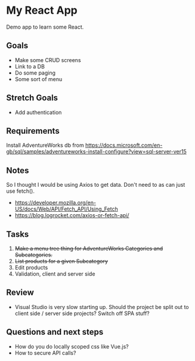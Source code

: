 # My React App

Demo app to learn some React.

## Goals
* Make some CRUD screens
* Link to a DB
* Do some paging
* Some sort of menu

## Stretch Goals
* Add authentication

## Requirements

Install AdventureWorks db from https://docs.microsoft.com/en-gb/sql/samples/adventureworks-install-configure?view=sql-server-ver15

## Notes

So I thought I would be using Axios to get data. Don't need to as can just use fetch().
* https://developer.mozilla.org/en-US/docs/Web/API/Fetch_API/Using_Fetch
* https://blog.logrocket.com/axios-or-fetch-api/

## Tasks

1. ~~Make a menu tree thing for AdventureWorks Categories and Subcategories.~~
2. ~~List products for a given Subcategory~~
3. Edit products
4. Validation, client and server side

## Review
* Visual Studio is very slow starting up. Should the project be split out to client side / server side projects? Switch off SPA stuff?

## Questions and next steps
* How do you do locally scoped css like Vue.js?
* How to secure API calls?